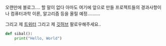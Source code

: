 [category]: <> (일반)
[date]: <> (2024/05/11)
[title]: <> (안녕)

오랜만에 블로그.... 할 말이 없다
아마도 여기에 앞으로 만들 프로젝트들의 경과사항이나
컴퓨터과학 이론, 알고리즘 등을 올릴 예정..........

그리고 제 <a href="https://twitter.com/@jasnotz">트위터</a>
그리고 제 <a href="https://github.com/jasnotz">깃허브</a> 팔로우해주세요..

```python
def sibal():
    print("Hello, World")
```

